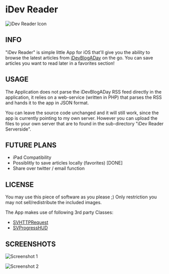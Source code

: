 iDev Reader
=============
![iDev Reader Icon](http://appserver.ablfx.com/idevreader/icon_256.png)


INFO
-------------
"iDev Reader" is simple little App for iOS that'll give you the ability to
browse the latest articles from [iDevBlogADay](http://idevblogaday.com) on the go.
You can save articles you want to read later in a favorites section!


USAGE
-------------
The Application does not parse the iDevBlogADay RSS feed directly in the
application, it relies on a web-service (written in PHP) that parses the RSS
and hands it to the app in JSON format.

You can leave the source code unchanged and it will still work, since the app
is currently pointing to my own server. However you can upload the files
to your own server that are to found in the sub-directory 
"iDev Reader Serverside".

FUTURE PLANS
-------------
*   iPad Compatibility
*   Possiblitly to save articles locally (favorites) [DONE]
*   Share over twitter / email function

LICENSE
-------------
You may use this piece of software as you please ;) Only restriction you may not 
sell/redistribute the included images.

The App makes use of following 3rd party Classes:

*   [SVHTTPRequest](https://github.com/samvermette/SVHTTPRequest)
*   [SVProgressHUD](https://github.com/samvermette/SVProgressHUD)

SCREENSHOTS
-------------
![Screenshot 1](http://appserver.ablfx.com/idevreader/screen1.jpg)

![Screenshot 2](http://appserver.ablfx.com/idevreader/screen2.jpg)